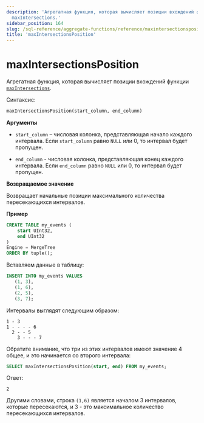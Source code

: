 ```yaml
---
description: 'Агрегатная функция, которая вычисляет позиции вхождений функции
  maxIntersections.'
sidebar_position: 164
slug: /sql-reference/aggregate-functions/reference/maxintersectionsposition
title: 'maxIntersectionsPosition'
---
```



# maxIntersectionsPosition

Агрегатная функция, которая вычисляет позиции вхождений функции [`maxIntersections`](./maxintersections.md).

Синтаксис:

```sql
maxIntersectionsPosition(start_column, end_column)
```

**Аргументы**

- `start_column` – числовая колонка, представляющая начало каждого интервала. Если `start_column` равно `NULL` или 0, то интервал будет пропущен.

- `end_column` - числовая колонка, представляющая конец каждого интервала. Если `end_column` равно `NULL` или 0, то интервал будет пропущен.

**Возвращаемое значение**

Возвращает начальные позиции максимального количества пересекающихся интервалов.

**Пример**

```sql
CREATE TABLE my_events (
    start UInt32,
    end UInt32
)
Engine = MergeTree
ORDER BY tuple();
```

Вставляем данные в таблицу:

```sql
INSERT INTO my_events VALUES
   (1, 3),
   (1, 6),
   (2, 5),
   (3, 7);
```

Интервалы выглядят следующим образом:

```response
1 - 3
1 - - - - 6
  2 - - 5
    3 - - - 7
```

Обратите внимание, что три из этих интервалов имеют значение 4 общее, и это начинается со второго интервала:

```sql
SELECT maxIntersectionsPosition(start, end) FROM my_events;
```

Ответ:
```response
2
```

Другими словами, строка `(1,6)` является началом 3 интервалов, которые пересекаются, и 3 - это максимальное количество пересекающихся интервалов.
